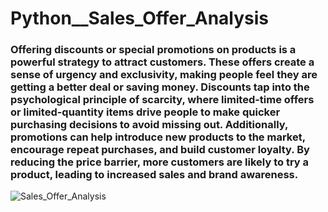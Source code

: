 # Python__Sales_Offer_Analysis
### Offering discounts or special promotions on products is a powerful strategy to attract customers. These offers create a sense of urgency and exclusivity, making people feel they are getting a better deal or saving money. Discounts tap into the psychological principle of scarcity, where limited-time offers or limited-quantity items drive people to make quicker purchasing decisions to avoid missing out. Additionally, promotions can help introduce new products to the market, encourage repeat purchases, and build customer loyalty. By reducing the price barrier, more customers are likely to try a product, leading to increased sales and brand awareness.


![Sales_Offer_Analysis](https://github.com/user-attachments/assets/8ac9d316-6e32-4ec1-aa54-76ae56c5b002)

